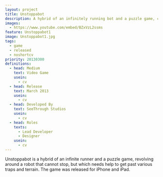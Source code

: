 ```yaml
---
layout: project
title: Unstoppabot
description: A hybrid of an infinitely running bot and a puzzle game, complemented with sarcastic wit
images:
  - https://www.youtube.com/embed/BZxVzL2ssms
feature: Unstoppabot1
image: Unstoppabot1.jpg
tags:
  - game
  - released
  - noshortcv
priority: 20130300
definitions:
  - head: Medium
    text: Video Game
    usein:
      - cv
  - head: Release
    text: March 2013
    usein:
      - cv
  - head: Developed By
    text: SeeThrough Studios
    usein:
      - cv
  - head: Roles
    texts:
      - Lead Developer
      - Designer
    usein:
      - cv
---
```

Unstoppabot is a hybrid of an infinite runner and a puzzle game, revolving around a robot that cannot stop, but which needs help to get past various traps and terrain. The game was released for iPhone and iPad.

